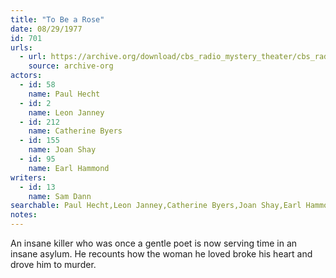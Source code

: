```yaml
---
title: "To Be a Rose"
date: 08/29/1977
id: 701
urls: 
  - url: https://archive.org/download/cbs_radio_mystery_theater/cbs_radio_mystery_theater-0701-0750.zip/cbs_radio_mystery_theater-0701-0750%2Fcbsrmt_0701_to_be_a_rose.mp3
    source: archive-org
actors:  
  - id: 58
    name: Paul Hecht  
  - id: 2
    name: Leon Janney  
  - id: 212
    name: Catherine Byers  
  - id: 155
    name: Joan Shay  
  - id: 95
    name: Earl Hammond
writers:  
  - id: 13
    name: Sam Dann
searchable: Paul Hecht,Leon Janney,Catherine Byers,Joan Shay,Earl Hammond Sam Dann
notes:  
---
```

An insane killer who was once a gentle poet is now serving time in an insane asylum. He recounts how the woman he loved broke his heart and drove him to murder.